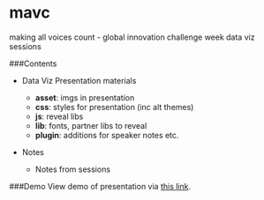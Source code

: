 mavc
====

making all voices count - global innovation challenge week data viz sessions

###Contents
* Data Viz Presentation materials
	* **asset**: imgs in presentation
	* **css**: styles for presentation (inc alt themes)
	* **js**: reveal libs
	* **lib**: fonts, partner libs to reveal
	* **plugin**: additions for speaker notes etc.
	
* Notes
	* Notes from sessions 

###Demo
View demo of presentation via [this link](http://auremoser.github.io/mavc).
